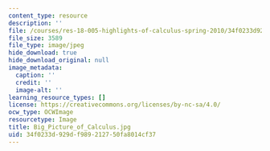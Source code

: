 ```yaml
---
content_type: resource
description: ''
file: /courses/res-18-005-highlights-of-calculus-spring-2010/34f0233d929df989212750fa8014cf37_Big_Picture_of_Calculus.jpg
file_size: 3589
file_type: image/jpeg
hide_download: true
hide_download_original: null
image_metadata:
  caption: ''
  credit: ''
  image-alt: ''
learning_resource_types: []
license: https://creativecommons.org/licenses/by-nc-sa/4.0/
ocw_type: OCWImage
resourcetype: Image
title: Big_Picture_of_Calculus.jpg
uid: 34f0233d-929d-f989-2127-50fa8014cf37
---
```

